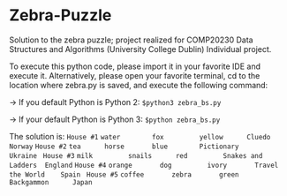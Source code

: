 # Zebra-Puzzle
Solution to the zebra puzzle; project realized for COMP20230 Data Structures and Algorithms (University College Dublin)
Individual project.

To execute this python code, please import it in your favorite IDE and execute it. Alternatively,
please open your favorite terminal, cd to the location where zebra.py is saved, and execute the following command:

-> If you default Python is Python 2:
```$python3 zebra_bs.py```

-> If your default Python is Python 3:
```$python zebra_bs.py```


The solution is:
```House #1```
```water 		fox 		yellow 		Cluedo 			Norway```
```House #2```
```tea 		horse 		blue 		Pictionary 		Ukraine ```
```House #3```
```milk 		snails 		red 		Snakes and Ladders 	England```
```House #4```
```orange 		dog 		ivory 		Travel the World 	Spain ```
```House #5```
```coffee 		zebra 		green 		Backgammon 		Japan```
